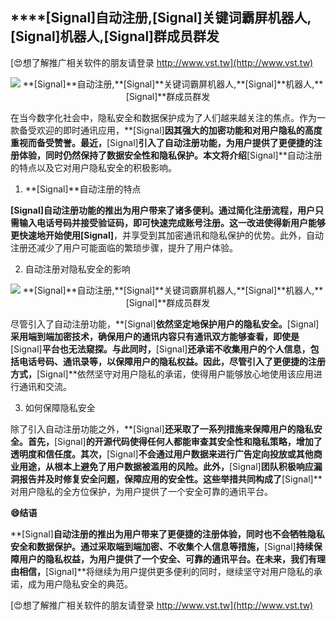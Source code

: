 ## ****[Signal]**自动注册,**[Signal]**关键词霸屏机器人,**[Signal]**机器人,**[Signal]**群成员群发**

[😍想了解推广相关软件的朋友请登录 http://www.vst.tw](http://www.vst.tw)

 <center><img src="https://vst.tw/MP4/tuiguang/png/3.png" alt="**[Signal]**自动注册,**[Signal]**关键词霸屏机器人,**[Signal]**机器人,**[Signal]**群成员群发"></center>

在当今数字化社会中，隐私安全和数据保护成为了人们越来越关注的焦点。作为一款备受欢迎的即时通讯应用，**[Signal]**因其强大的加密功能和对用户隐私的高度重视而备受赞誉。最近，**[Signal]**引入了自动注册功能，为用户提供了更便捷的注册体验，同时仍然保持了数据安全性和隐私保护。本文将介绍**[Signal]**自动注册的特点以及它对用户隐私安全的积极影响。

1. **[Signal]**自动注册的特点

**[Signal]**自动注册功能的推出为用户带来了诸多便利。通过简化注册流程，用户只需输入电话号码并接受验证码，即可快速完成账号注册。这一改进使得新用户能够更快速地开始使用**[Signal]**，并享受到其加密通讯和隐私保护的优势。此外，自动注册还减少了用户可能面临的繁琐步骤，提升了用户体验。

2. 自动注册对隐私安全的影响

 <center><img src="https://vst.tw/MP4/tuiguang/png/5.png" alt="**[Signal]**自动注册,**[Signal]**关键词霸屏机器人,**[Signal]**机器人,**[Signal]**群成员群发"></center>

尽管引入了自动注册功能，**[Signal]**依然坚定地保护用户的隐私安全。**[Signal]**采用端到端加密技术，确保用户的通讯内容只有通讯双方能够查看，即使是**[Signal]**平台也无法窥探。与此同时，**[Signal]**还承诺不收集用户的个人信息，包括电话号码、通讯录等，以保障用户的隐私权益。因此，尽管引入了更便捷的注册方式，**[Signal]**依然坚守对用户隐私的承诺，使得用户能够放心地使用该应用进行通讯和交流。

3. 如何保障隐私安全

除了引入自动注册功能之外，**[Signal]**还采取了一系列措施来保障用户的隐私安全。首先，**[Signal]**的开源代码使得任何人都能审查其安全性和隐私策略，增加了透明度和信任度。其次，**[Signal]**不会通过用户数据来进行广告定向投放或其他商业用途，从根本上避免了用户数据被滥用的风险。此外，**[Signal]**团队积极响应漏洞报告并及时修复安全问题，保障应用的安全性。这些举措共同构成了**[Signal]**对用户隐私的全方位保护，为用户提供了一个安全可靠的通讯平台。

**😄结语**

**[Signal]**自动注册的推出为用户带来了更便捷的注册体验，同时也不会牺牲隐私安全和数据保护。通过采取端到端加密、不收集个人信息等措施，**[Signal]**持续保障用户的隐私权益，为用户提供了一个安全、可靠的通讯平台。在未来，我们有理由相信，**[Signal]**将继续为用户提供更多便利的同时，继续坚守对用户隐私的承诺，成为用户隐私安全的典范。

[😍想了解推广相关软件的朋友请登录 http://www.vst.tw](http://www.vst.tw)



